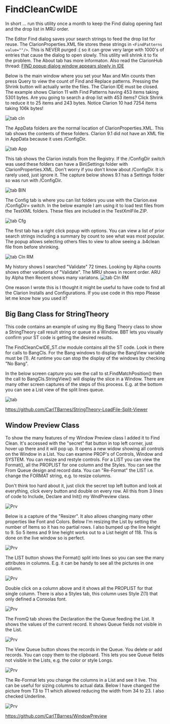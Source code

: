 # FindCleanCwIDE 

In short ... run this utility once a month to keep the Find dialog opening fast and the drop list in MRU order.

The Editor Find dialog saves your search strings to feed the drop list for reuse. 
 The ClarionProperties.XML file stores these strings in `<FindPatterns value=""/>`.
 This is NEVER purged :( so it can grow very large with 1000's of entries that cause the dialog to open slowly.
 This utility will shrink it to fix the problem.
 The About tab has more informaton. Also read the ClarionHub thread: [FIND popup dialog window appears slowly in IDE](https://clarionhub.com/t/find-popup-dialog-window-appears-slowly-in-ide/3764)

Below is the main window where you set your Max and Min counts then press Query to view the count of Find and Replace patterns.
 Pressing the Shrink button will actually write the files. The Clarion IDE must be closed.
 The example shows Clarion 11 with Find Patterns having 453 items taking 5301 bytes.
 Are you going to search a drop list with 453 items?
 Click Shrink to reduce it to 25 items and 243 bytes.
 Notice Clarion 10 had 7254 items taking 106k bytes!

![tab cln](images/tabClean.png)

The AppData folders are the normal location of ClarionProperties.XML. This tab shows the contents of these folders.
 Clarion 9.1 did not have an XML file in AppData because it uses /ConfigDir.

![tab App](images/tabAppData.png)

This tab shows the Clarion installs from the Registry.
 If the /ConfigDir switch was used these folders can have a Bin\Settings folder with ClarionProperties.XML.
 Don't worry if you don't know about /ConfigDir. It is rarely used, just ignore it.
 The capture below shows 9.1 has a Settings folder so was run with /ConfigDir.

![tab BIN](images/tabBIN.png)

The Config tab is where you can list folders you use with the  Clarion.exe /ConfigDir= switch. 
 In the below example I am using it to load test files from the TestXML folders.
 These files are included in the TestXmlFile.ZIP.
 
![tab Cfg](images/tabConfig.png)

The first tab has a right click popup with options.
 You can view a list of prior search strings including a summary by count to see what was most popular.
 The popup allows selecting others files to view to allow seeing a .b4clean file from before shrinking.

![tab Cln RM](images/tabCleanRtClick.png)

My history shows I searched "Validate" 72 times. Looking by Alpha counts shows other variations of "Validate".
 The MRU shows in recent order. ARU by Alpha then Recent shows many variatons.
![tab Cln RM](images/ViewFind.png)

One reason I wrote this is I thought it might be useful to have code to find all the Clarion Installs and Configurations.
 If you use code in this repo Please let me know how you used it?

## Big Bang Class for StringTheory

This code contains an example of using my Big Bang Theory class to show a StringTheory call result string or queue in a Window.
 BBT lets you visually confirm your ST code is getting the desired results.

The FindCleanCwIDE_ST.clw module contains all the ST code. Look in there for calls to BangCls.
 For the Bang windows to display the BangView variable must be (1).
 At runtime you can stop the display of the windows by checking "No Bang".

In the below screen capture you see the call to st.FindMatchPosition() then
 the call to BangCls.StringView() will display the slice in a Window.
 There are many other screen captures of the steps of this process.
 E.g. at the bottom you can see a List view of the split lines queue.

![tab ](images/BigBang.png)

https://github.com/CarlTBarnes/StringTheory-LoadFile-Split-Viewer


## Window Preview Class

To show the many features of my Window Preview class I added it to Find Clean.
 It's accessed with the "secret" flat button in top left corner, just hover up there and it will pop up.
 It opens a new widow showing all controls on the Window in a List.
 You can examine PROP's of Controls, Window and SYSTEM. You can resize and restyle controls.
 For a LIST you can view the Format(), all the PROPLIST for one column and the Styles.
 You can see the From Queue design and record data. 
 You can "Re-Format" the LIST i.e. change the FORMAT string, e.g. to resize columns.
 
Don't think too hard about it, just click the secret top left button and look at everything, click every button and double on every row.
 All this from 3 lines of code to Include, Declare and Init() my WndPreview class. 

![Prv](images/wndPreview.png)

Below is a capture of the "Resizer". It also allows changing many other properties like Font and Colors.
 Below I'm resizing the List by setting the number of Items so it has no partial rows. I also bumped up the line height to 9.
  So 5 items and 9 line height works out to a List height of 118. This is done on the live window so is perfect. 
 
![Prv](images/wndPrvResize.png)

The LIST button shows the Format() split into lines so you can see the many attributes in columns.
 E.g. it can be handy to see all the pictures in one column.

![Prv](images/wndPrvList1.png)

Double click on a column above and it shows all the PROPLIST for that single column. There is also a Styles tab, this column uses Style Z(1) that only defined a Consolas font.

![Prv](images/wndPrvList2.png)

The FromQ tab shows the Declaration the the Queue feeding the List. It shows the values of the current record.
 It shows Queue fields not visible in the List.

![Prv](images/wndPrvListFromQ1.png)

The View Queue button shows the records in the Queue. You delete or add records. You can copy them to the clipboard.
 This lets you see Queue fields not visible in the Lists, e.g. the color or style Longs.

![Prv](images/wndPrvListFromQ2.png)

The Re-Format lets you change the columns in a List and see it live. This can be useful for sizing columns to actual data.
 Below I have changed the picture from T3 to T1 which allowed reducing the width from 34 to 23. I also checked Underline.

![Prv](images/wndPrvListReformat.png)

https://github.com/CarlTBarnes/WindowPreview
